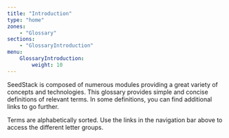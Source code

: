 ```yaml
---
title: "Introduction"
type: "home"
zones:
    - "Glossary"
sections:
    - "GlossaryIntroduction"
menu:
    GlossaryIntroduction:
        weight: 10
---
```


SeedStack is composed of numerous modules providing a great variety of concepts and technologies. This glossary provides
simple and concise definitions of relevant terms. In some definitions, you can find additional links to go further. 

Terms are alphabetically sorted. Use the links in the navigation bar above to access the different letter groups. 